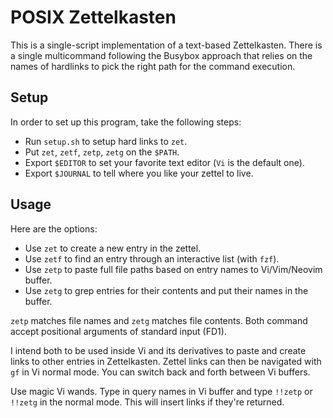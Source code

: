 # POSIX Zettelkasten

This is a single-script implementation of a text-based Zettelkasten.
There is a single multicommand following the Busybox approach that
relies on the names of hardlinks to pick the right path for the command
execution.


## Setup

In order to set up this program, take the following steps:

* Run `setup.sh` to setup hard links to `zet`.
* Put `zet`, `zetf`, `zetp`, `zetg` on the `$PATH`.
* Export `$EDITOR` to set your favorite text editor (`Vi` is the default one).
* Export `$JOURNAL` to tell where you like your zettel to live.


## Usage

Here are the options:

* Use `zet` to create a new entry in the zettel. 
* Use `zetf` to find an entry through an interactive list (with `fzf`).
* Use `zetp` to paste full file paths based on entry names to Vi/Vim/Neovim
  buffer.
* Use `zetg` to grep entries for their contents and put their names in the
  buffer.

`zetp` matches file names and `zetg` matches file contents. Both command accept
positional arguments of standard input (FD1).

I intend both to be used inside Vi and its derivatives to paste and create
links to other entries in Zettelkasten. Zettel links can then be navigated with
`gf` in Vi normal mode. You can switch back and forth between Vi buffers.

Use magic Vi wands. Type in query names in Vi buffer and type `!!zetp` or
`!!zetg` in the normal mode. This will insert links if they're returned.

